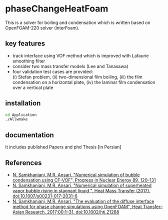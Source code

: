 # phaseChangeHeatFoam
This is a solver for boiling and condensation which is written based on OpenFOAM-220 solver (interFoam).
## key features
* track interface using VOF method which is improved with Lafaurie smoothing filter
* consider two mass transfer models (Lee and Tanasawa)
* four validation test cases are provided:  
  (i) Stefan problem, 
  (ii) two-dimensional film boiling,
  (iii) the film condensation on a horizontal plate, 
  (iv) the laminar film condensation over a vertical plate

## installation
```bash
cd Application
./Allwmake
```

## documentation
It includes published Papers and phd Thesis [in Persian] 


## References
* [N. Samkhaniani, M.R. Ansari, "Numerical simulation of bubble condensation using CF-VOF", Progress in Nuclear Energy 89, 120-131](http://www.sciencedirect.com/science/article/pii/S0149197016300269)
* [N. Samkhaniani, M.R. Ansari, "Numerical simulation of superheated vapor bubble rising in stagnant liquid ", Heat Mass Transfer (2017). doi:10.1007/s00231-017-2031-6](https://link.springer.com/article/10.1007/s00231-017-2031-6)
* [N. Samkhaniani, M.R. Ansari, "The evaluation of the diffuse interface method for phase change simulations using OpenFOAM", Heat Transfer–Asian Research. 2017;00:1–31. doi:10.1002/htj.21268](http://onlinelibrary.wiley.com/doi/10.1002/htj.21268/full)
